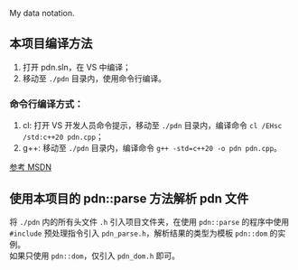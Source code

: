 My data notation.

## 本项目编译方法

1. 打开 pdn.sln，在 VS 中编译；  
2. 移动至 `./pdn` 目录内，使用命令行编译。

### 命令行编译方式：

1. cl: 打开 VS 开发人员命令提示，移动至 `./pdn` 目录内，编译命令 `cl /EHsc /std:c++20 pdn.cpp`；
2. g++: 移动至 `./pdn` 目录内，编译命令 `g++ -std=c++20 -o pdn pdn.cpp`。  

[参考 MSDN](https://learn.microsoft.com/zh-cn/cpp/build/walkthrough-compiling-a-native-cpp-program-on-the-command-line)  

## 使用本项目的 pdn::parse 方法解析 pdn 文件

将 `./pdn` 内的所有头文件 `.h` 引入项目文件夹，在使用 `pdn::parse` 的程序中使用 `#include` 预处理指令引入 `pdn_parse.h`，解析结果的类型为模板 `pdn::dom` 的实例。  
如果只使用 `pdn::dom`，仅引入 `pdn_dom.h` 即可。  
